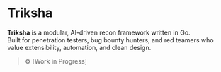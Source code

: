 # Triksha

**Triksha** is a modular, AI-driven recon framework written in Go.  
Built for penetration testers, bug bounty hunters, and red teamers who value extensibility, automation, and clean design.

> ⚙️ [Work in Progress]  